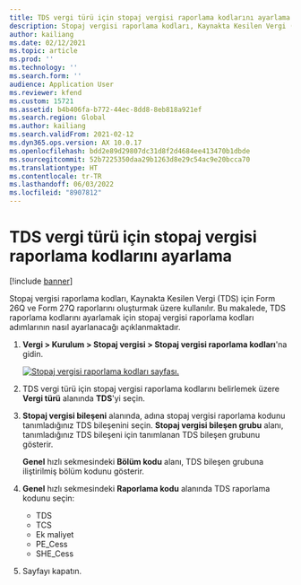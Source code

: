 ```yaml
---
title: TDS vergi türü için stopaj vergisi raporlama kodlarını ayarlama
description: Stopaj vergisi raporlama kodları, Kaynakta Kesilen Vergi (TDS) için Form 26Q ve Form 27Q raporlarını oluşturmak üzere kullanılır. Bu makalede, TDS raporlama kodlarını ayarlamak için stopaj vergisi raporlama kodları adımlarının nasıl ayarlanacağı açıklanmaktadır.
author: kailiang
ms.date: 02/12/2021
ms.topic: article
ms.prod: ''
ms.technology: ''
ms.search.form: ''
audience: Application User
ms.reviewer: kfend
ms.custom: 15721
ms.assetid: b4b406fa-b772-44ec-8dd8-8eb818a921ef
ms.search.region: Global
ms.author: kailiang
ms.search.validFrom: 2021-02-12
ms.dyn365.ops.version: AX 10.0.17
ms.openlocfilehash: bdd2e89d29807dc31d8f2d4684ee413470b1dbde
ms.sourcegitcommit: 52b7225350daa29b1263d8e29c54ac9e20bcca70
ms.translationtype: HT
ms.contentlocale: tr-TR
ms.lasthandoff: 06/03/2022
ms.locfileid: "8907812"
---
```

# <a name="set-up-withholding-tax-reporting-codes-for-the-tds-tax-type"></a>TDS vergi türü için stopaj vergisi raporlama kodlarını ayarlama

[!include [banner](../includes/banner.md)]

Stopaj vergisi raporlama kodları, Kaynakta Kesilen Vergi (TDS) için Form 26Q ve Form 27Q raporlarını oluşturmak üzere kullanılır. Bu makalede, TDS raporlama kodlarını ayarlamak için stopaj vergisi raporlama kodları adımlarının nasıl ayarlanacağı açıklanmaktadır.

1. **Vergi \> Kurulum \> Stopaj vergisi \> Stopaj vergisi raporlama kodları**'na gidin.

    [![Stopaj vergisi raporlama kodları sayfası.](./media/apac-ind-TDS-16.png)](./media/apac-ind-TDS-16.png)

2. TDS vergi türü için stopaj vergisi raporlama kodlarını belirlemek üzere **Vergi türü** alanında **TDS**'yi seçin.
3. **Stopaj vergisi bileşeni** alanında, adına stopaj vergisi raporlama kodunu tanımladığınız TDS bileşenini seçin. **Stopaj vergisi bileşen grubu** alanı, tanımladığınız TDS bileşeni için tanımlanan TDS bileşen grubunu gösterir.

    **Genel** hızlı sekmesindeki **Bölüm kodu** alanı, TDS bileşen grubuna iliştirilmiş bölüm kodunu gösterir.

4. **Genel** hızlı sekmesindeki **Raporlama kodu** alanında TDS raporlama kodunu seçin:

    - TDS
    - TCS
    - Ek maliyet
    - PE\_Cess
    - SHE\_Cess

5. Sayfayı kapatın.

